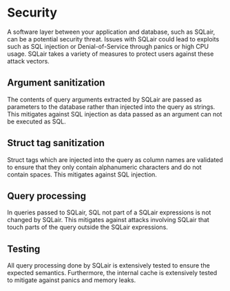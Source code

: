 # Security

A software layer between your application and database, such as SQLair, can be a
potential security threat. Issues with SQLair could lead to exploits such as SQL
injection or Denial-of-Service through panics or high CPU usage. SQLair
takes a variety of measures to protect users against these attack vectors.

## Argument sanitization
The contents of query arguments extracted by SQLair are passed as parameters to
the database rather than injected into the query as strings. This mitigates
against SQL injection as data passed as an argument can not be executed as SQL.

## Struct tag sanitization
Struct tags which are injected into the query as column names are validated
to ensure that they only contain alphanumeric characters and do not contain
spaces. This mitigates against SQL injection.

## Query processing
In queries passed to SQLair, SQL not part of a SQLair expressions is not changed
by SQLair. This mitigates against attacks involving SQLair that touch parts of
the query outside the SQLair expressions.

## Testing
All query processing done by SQLair is extensively tested to ensure the expected
semantics. Furthermore, the internal cache is extensively tested to mitigate
against panics and memory leaks.

